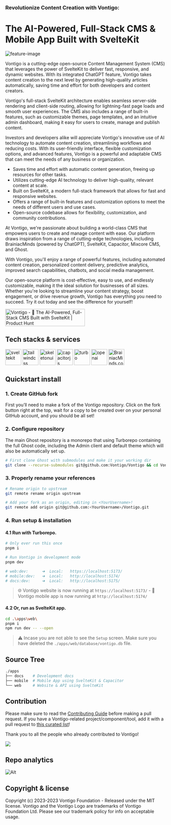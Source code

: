 ### Revolutionize Content Creation with Vontigo:

# The AI-Powered, Full-Stack CMS & Mobile App Built with SvelteKit

![feature-image](https://github.com/Vontigo/Vontigo/assets/3785721/04228bea-f654-44a1-ba16-fa3b22706ba7)

Vontigo is a cutting-edge open-source Content Management System (CMS) that leverages the power of SvelteKit to deliver fast, responsive, and dynamic websites. With its integrated ChatGPT feature, Vontigo takes content creation to the next level by generating high-quality articles automatically, saving time and effort for both developers and content creators.

Vontigo's full-stack SvelteKit architecture enables seamless server-side rendering and client-side routing, allowing for lightning-fast page loads and smooth user experiences. The CMS also includes a range of built-in features, such as customizable themes, page templates, and an intuitive admin dashboard, making it easy for users to create, manage and publish content.

Investors and developers alike will appreciate Vontigo's innovative use of AI technology to automate content creation, streamlining workflows and reducing costs. With its user-friendly interface, flexible customization options, and advanced features, Vontigo is a powerful and adaptable CMS that can meet the needs of any business or organization.

- Saves time and effort with automatic content generation, freeing up resources for other tasks.
- Utilizes cutting-edge AI technology to deliver high-quality, relevant content at scale.
- Built on SvelteKit, a modern full-stack framework that allows for fast and responsive websites.
- Offers a range of built-in features and customization options to meet the needs of different users and use cases.
- Open-source codebase allows for flexibility, customization, and community contributions.

At Vontigo, we're passionate about building a world-class CMS that empowers users to create and manage content with ease. Our platform draws inspiration from a range of cutting-edge technologies, including BrainiacMinds (powered by ChatGPT), SvelteKit, Capacitor, Mixcore CMS, and Ghost.

With Vontigo, you'll enjoy a range of powerful features, including automated content creation, personalized content delivery, predictive analytics, improved search capabilities, chatbots, and social media management.

Our open-source platform is cost-effective, easy to use, and endlessly customizable, making it the ideal solution for businesses of all sizes. Whether you're looking to streamline your content strategy, boost engagement, or drive revenue growth, Vontigo has everything you need to succeed. Try it out today and see the difference for yourself!

<a href="https://www.producthunt.com/posts/vontigo?utm_source=badge-featured&utm_medium=badge&utm_souce=badge-vontigo" target="_blank"><img src="https://api.producthunt.com/widgets/embed-image/v1/featured.svg?post_id=394092&theme=light" alt="Vontigo - 🤖&#0032;The&#0032;AI&#0045;Powered&#0044;&#0032;Full&#0045;Stack&#0032;CMS&#0032;Built&#0032;with&#0032;SvelteKit | Product Hunt" style="width: 250px; height: 54px;" width="250" height="54" /></a>

## Tech stacks & services
<picture>
  <img src="https://upload.wikimedia.org/wikipedia/commons/thumb/1/1b/Svelte_Logo.svg/640px-Svelte_Logo.svg.png" alt="sveltekit" height="50px"/></picture>
<picture>
  <img src="https://upload.wikimedia.org/wikipedia/commons/d/d5/Tailwind_CSS_Logo.svg" alt="tailwindcss" height="50px"/> 
</picture>
<picture>
 <img alt="skeletonui" src="https://github.com/skeletonlabs/skeleton/blob/f6ae5ae2e96940b6c53dec84fc358835a373194f/static/favicon.png" height="50px">
</picture>
<picture>
 <img alt="capacitorjs" src="https://ionic.io/_next/image?url=%2F_next%2Fstatic%2Fmedia%2Flogo-capacitor.aa4b0dd5.png&w=64&q=75" height="50px">
</picture>
<picture>
 <img alt="turbo" src="https://turbo.build/images/docs/repo/repo-hero-logo-dark.svg" height="50px">
</picture>

<picture>
  <img src="https://seeklogo.com/images/O/open-ai-logo-8B9BFEDC26-seeklogo.com.png" alt="openai" height="50px"/> 
</picture>
<picture>
  <img alt="BrainiacMinds.com" src="https://play-lh.googleusercontent.com/2hKdiuS26NkQCdwz6QX46EyLKEfw65PTuDt_yGMaOsDpEImZFH2-JoQLqT89KBorfEs=w480-h960-rw" height="50px">
</picture>


## Quickstart install

### 1. Create GitHub fork

First you’ll need to make a fork of the Vontigo repository. Click on the fork button right at the top, wait for a copy to be created over on your personal GitHub account, and you should be all set!

### 2. Configure repository

The main Ghost repository is a monorepo that using Turborepo containing the full Ghost code, including the Admin client and default theme which will also be automatically set up.

```bash
# First clone Ghost with submodules and make it your working dir
git clone --recurse-submodules git@github.com:Vontigo/Vontigo && cd Vontigo
```

### 3. Properly rename your references

```bash
# Rename origin to upstream
git remote rename origin upstream

# Add your fork as an origin, editing in <YourUsername>!
git remote add origin git@github.com:<YourUsername>/Vontigo.git
```

### 4. Run setup & installation

#### 4.1 Run with Turborepo.

```bash
# Only ever run this once
pnpm i

# Run Vontigo in development mode
pnpm dev

# web:dev:      ➜  Local:   https://localhost:5173/
# mobile:dev:   ➜  Local:   http://localhost:5174/
# docs:dev:     ➜  Local:   http://localhost:5175/
```

> 🌐 Vontigo website is now running at `https://localhost:5173/` -
> 📱 Vontigo mobile app is now running at `http://localhost:5174/`

#### 4.2 Or, run as SvelteKit app.

```bash
cd .\apps\web\
pnpm i
npm run dev -- --open
```

> ⚠️ Incase you are not able to see the `Setup` screen. Make sure you have deleted the `./apps/web/database/vontigo.db` file.

## Source Tree

```bash
./apps
├── docs    # Development docs
├── mobile  # Mobile App using SvelteKit & Capacitor
└── web     # Website & API using SvelteKit
```

## Contribution

Please make sure to read the [Contributing Guide](https://github.com/vontigo/vontigo/blob/main/.github/contributing.md) before making a pull request. If you have a Vontigo-related project/component/tool, add it with a pull request to [this curated list](https://github.com/vontigo/awesome-vontigo)!

Thank you to all the people who already contributed to Vontigo!

<a href="https://github.com/vontigo/vontigo/graphs/contributors"><img src="https://opencollective.com/vontigo/contributors.svg?width=890" /></a>

## Repo analytics

![Alt](https://repobeats.axiom.co/api/embed/3b17802e07552dafda67897334dfa36a15af04f2.svg 'Repobeats analytics image')

## Copyright & license

Copyright (c) 2023-2023 Vontigo Foundation - Released under the MIT license. Vontigo and the Vontigo Logo are trademarks of Vontigo Foundation Ltd. Please see our trademark policy for info on acceptable usage.
